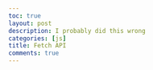 ```yaml
---
toc: true
layout: post
description: I probably did this wrong
categories: [js]
title: Fetch API
comments: true
---
```



<script>
    const options = {
	method: 'GET',
	headers: {
		'X-RapidAPI-Key': '46ce5097dfmshc49496ada008810p1cb05bjsn495645d9a506',
		'X-RapidAPI-Host': 'iata-and-icao-codes.p.rapidapi.com'
	}
};

fetch('https://iata-and-icao-codes.p.rapidapi.com/airlines', options)
	.then(response => response.json())
	.then(response => console.log(response))
	.catch(err => console.error(err));

</script>